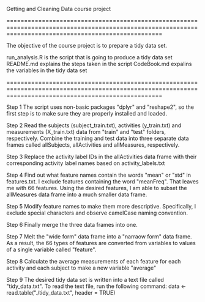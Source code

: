 
Getting and Cleaning Data course project

========================================================================================================================================================

The objective of the course project is to prepare a tidy data set.

run_analysis.R is the script that is going to produce a tidy data set 
README.md explains the steps taken in the script
CodeBook.md expalins the variables in the tidy data set

========================================================================================================================================================

Step 1
	The script uses non-basic packages "dplyr" and "reshape2", so the first step is to make sure they are properly installed and loaded.

Step 2
	Read the subjects (subject_train.txt), activities (y_train.txt) and measurements (X_train.txt) data from "train" and "test" folders, respectively.
	Combine the training and test data into three separate data frames called allSubjects, allActivities and allMeasures, respectively.

Step 3
	Replace the activity label IDs in the allActivities data frame with their corresponding activity label names based on activity_labels.txt

Step 4
	Find out what feature names contain the words "mean" or "std" in features.txt.
	I exclude features containing the word "meanFreq". That leaves me with 66 features.
	Using the desired features, I am able to subset the allMeasures data frame into a much smaller data frame.

Step 5
	Modify feature names to make them more descriptive. Specifically, I exclude special characters and observe camelCase naming convention.

Step 6
	Finally merge the three data frames into one.

Step 7
	Melt the "wide form" data frame into a "narraow form" data frame. As a result, the 66 types of features are converted from variables to values of a single variable called "feature".

Step 8
	Calculate the average measurements of each feature for each activity and each subject to make a new variable "average"

Step 9 
	The desired tidy data set is written into a text file called "tidy_data.txt".
	To read the text file, run the following command: data <- read.table("./tidy_data.txt", header = TRUE)
